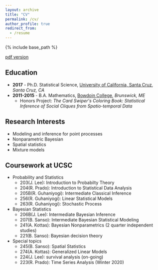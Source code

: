```yaml
---
layout: archive
title: "CV"
permalink: /cv/
author_profile: true
redirect_from:
  - /resume
---
```


{% include base_path %}


[pdf version](http://jesscyzhao.github.io/files/ChunyiCV2019.pdf)

## Education

+ **2017** - Ph.D. Statistical Science, [University of California, Santa Cruz](https://www.soe.ucsc.edu/departments/statistics), *Santa Cruz, CA*
+ **2011-2015** - B.A. Mathematics, [Bowdoin College](https://www.bowdoin.edu/), *Brunswick, ME*
    + Honors Project: *The Card Swiper's Coloring Book: Statistical Inference of Social Cliques from Spatio-­temporal Data*

## Research Interests 

+ Modeling and inference for point processes
+ Nonparametric Bayesian 
+ Spatial statistics
+ Mixture models 


## Coursework at UCSC 

+ Probability and Statistics 
	- 203(J. Lee): Introduction to Probabilty Theory 
	- 204(R. Prado): Introduction to Statistical Data Analysis 	
	- 205B(R. Guhaniyogi): Intermediate Classical Inference
	- 256(R. Guhaniyogi): Linear Statistical Models 
	- 263(R. Guhaniyogi): Stochastic Process
+ Bayesian Statistics
	- 206B(J. Lee): Intermediate Bayesian Inference 
	- 207(B. Sanso): Intermediate Bayesian Statistical Modeling 
	- 241(A. Kottas): Bayesian Nonparametrics (2 quarter independent studies)
	- 221(B. Sanso): Bayesian decision theory 
+ Special topics
	- 245(B. Sanso): Spatial Statistics 
	- 274(A. Kottas): Generalized Linear Models 
	- 224(J. Lee): survival analysis (on-going)
	- 223(R. Prado): Time Series Analysis (Winter 2020)
